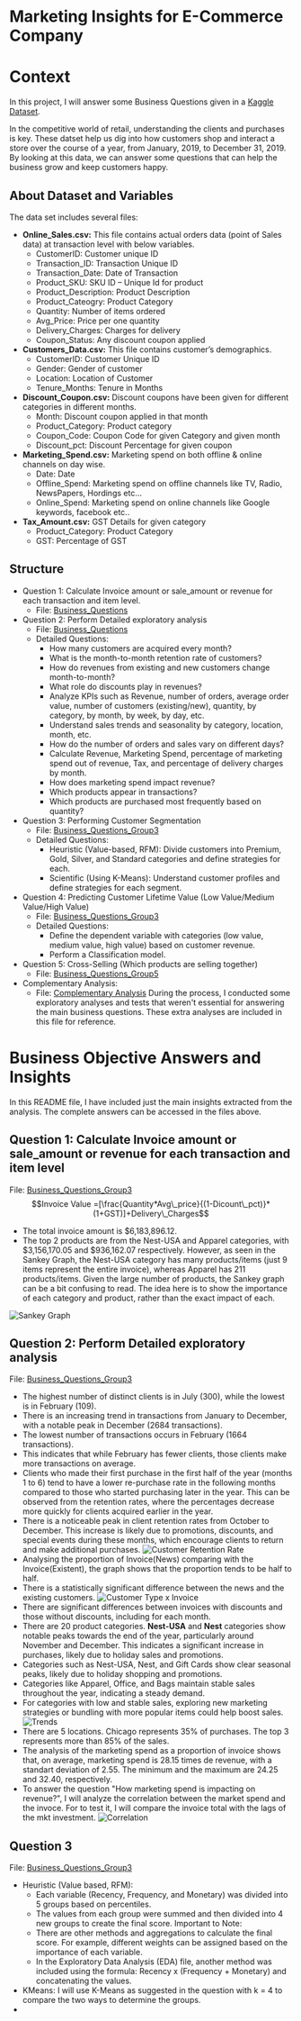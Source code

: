 # Marketing Insights for E-Commerce Company

# Context
In this project, I will answer some Business Questions given in a [Kaggle Dataset](https://www.kaggle.com/datasets/rishikumarrajvansh/marketing-insights-for-e-commerce-company/data).

In the competitive world of retail, understanding the clients and purchases is key. These datset help us dig into how customers shop and interact a store over the course of a year, from January, 2019, to December 31, 2019. By looking at this data, we can answer some questions that can help the business grow and keep customers happy.

## About Dataset and Variables

The data set includes several files:
- **Online_Sales.csv:** This file contains actual orders data (point of Sales data) at transaction level with below variables.
    - CustomerID: Customer unique ID  
    - Transaction_ID: Transaction Unique ID  
    - Transaction_Date: Date of Transaction  
    - Product_SKU: SKU ID – Unique Id for product  
    - Product_Description: Product Description  
    - Product_Cateogry: Product Category  
    - Quantity: Number of items ordered  
    - Avg_Price: Price per one quantity  
    - Delivery_Charges: Charges for delivery  
    - Coupon_Status: Any discount coupon applied  
- **Customers_Data.csv:** This file contains customer’s demographics.  
    - CustomerID: Customer Unique ID  
    - Gender: Gender of customer  
    - Location: Location of Customer  
    - Tenure_Months: Tenure in Months  
- **Discount_Coupon.csv:** Discount coupons have been given for different categories in different months.  
    - Month: Discount coupon applied in that month  
    - Product_Category: Product category  
    - Coupon_Code: Coupon Code for given Category and given month  
    - Discount_pct: Discount Percentage for given coupon  
- **Marketing_Spend.csv:** Marketing spend on both offline & online channels on day wise.  
    - Date: Date
    - Offline_Spend: Marketing spend on offline channels like TV, Radio, NewsPapers, Hordings etc…  
    - Online_Spend: Marketing spend on online channels like Google keywords, facebook etc..  
- **Tax_Amount.csv:** GST Details for given category  
    - Product_Category: Product Category  
    - GST: Percentage of GST

## Structure
- Question 1: Calculate Invoice amount or sale_amount or revenue for each transaction and item level.
  - File:  [Business_Questions](https://github.com/mateusengq/MKT-INSIGHTS-ECOMMERCE/blob/main/NOTEBOOK/Business_Questions.ipynb)
- Question 2: Perform Detailed exploratory analysis
  - File:  [Business_Questions](https://github.com/mateusengq/MKT-INSIGHTS-ECOMMERCE/blob/main/NOTEBOOK/Business_Questions.ipynb)
  - Detailed Questions:
    - How many customers are acquired every month?
    - What is the month-to-month retention rate of customers?
    - How do revenues from existing and new customers change month-to-month?
    - What role do discounts play in revenues?
    - Analyze KPIs such as Revenue, number of orders, average order value, number of customers (existing/new), quantity, by category, by month, by week, by day, etc.
    - Understand sales trends and seasonality by category, location, month, etc.
    - How do the number of orders and sales vary on different days?
    - Calculate Revenue, Marketing Spend, percentage of marketing spend out of revenue, Tax, and percentage of delivery charges by month.
    - How does marketing spend impact revenue?
    - Which products appear in transactions?
    - Which products are purchased most frequently based on quantity?
- Question 3: Performing Customer Segmentation
  - File: [Business_Questions_Group3](https://github.com/mateusengq/MKT-INSIGHTS-ECOMMERCE/blob/main/NOTEBOOK/Business_Questions_Group3.ipynb)
  - Detailed Questions:
    - Heuristic (Value-based, RFM): Divide customers into Premium, Gold, Silver, and Standard categories and define strategies for each.
    - Scientific (Using K-Means): Understand customer profiles and define strategies for each segment.
- Question 4: Predicting Customer Lifetime Value (Low Value/Medium Value/High Value)
  - File: [Business_Questions_Group3](https://github.com/mateusengq/MKT-INSIGHTS-ECOMMERCE/blob/main/NOTEBOOK/Business_Questions_Group3.ipynb)
  - Detailed Questions:
    - Define the dependent variable with categories (low value, medium value, high value) based on customer revenue.
    - Perform a Classification model.
- Question 5: Cross-Selling (Which products are selling together)
  - File: [Business_Questions_Group5](https://github.com/mateusengq/MKT-INSIGHTS-ECOMMERCE/blob/main/NOTEBOOK/Business_Questions_Group5.ipynb)
- Complementary Analysis:
  - File: [Complementary Analysis](https://github.com/mateusengq/MKT-INSIGHTS-ECOMMERCE/blob/main/NOTEBOOK/EDA.ipynb)
During the process, I conducted some exploratory analyses and tests that weren't essential for answering the main business questions. These extra analyses are included in this file for reference.

# Business Objective Answers and Insights
In this README file, I have included just the main insights extracted from the analysis. The complete answers can be accessed in the files above.

## Question 1: Calculate Invoice amount or sale_amount or revenue for each transaction and item level
File: [Business_Questions_Group3](https://github.com/mateusengq/MKT-INSIGHTS-ECOMMERCE/blob/main/NOTEBOOK/Business_Questions_Group3.ipynb)
$$Invoice Value =[\frac{Quantity*Avg\_price}{(1-Dicount\_pct)}*(1+GST)]+Delivery\_Charges$$

- The total invoice amount is $6,183,896.12.
- The top 2 products are from the Nest-USA and Apparel categories, with $3,156,170.05 and $936,162.07 respectively. However, as seen in the Sankey Graph, the Nest-USA category has many products/items (just 9 items represent the entire invoice), whereas Apparel has 211 products/items.
Given the large number of products, the Sankey graph can be a bit confusing to read. The idea here is to show the importance of each category and product, rather than the exact impact of each.

![Sankey Graph](https://github.com/mateusengq/MKT-INSIGHTS-ECOMMERCE/blob/main/IMAGES/Sankey_Graph.png)


## Question 2: Perform Detailed exploratory analysis
File: [Business_Questions_Group3](https://github.com/mateusengq/MKT-INSIGHTS-ECOMMERCE/blob/main/NOTEBOOK/Business_Questions_Group3.ipynb)
- The highest number of distinct clients is in July (300), while the lowest is in February (109).
- There is an increasing trend in transactions from January to December, with a notable peak in December (2684 transactions).
- The lowest number of transactions occurs in February (1664 transactions).
- This indicates that while February has fewer clients, those clients make more transactions on average.
- Clients who made their first purchase in the first half of the year (months 1 to 6) tend to have a lower re-purchase rate in the following months compared to those who started purchasing later in the year. This can be observed from the retention rates, where the percentages decrease more quickly for clients acquired earlier in the year.
- There is a noticeable peak in client retention rates from October to December. This increase is likely due to promotions, discounts, and special events during these months, which encourage clients to return and make additional purchases.
![Customer Retention Rate](https://github.com/mateusengq/MKT-INSIGHTS-ECOMMERCE/blob/main/IMAGES/question2_retention_rate.png)
- Analysing the proportion of Invoice(News) comparing with the Invoice(Existent), the graph shows that the proportion tends to be half to half.
- There is a statistically significant difference between the news and the existing customers.
![Customer Type x Invoice](https://github.com/mateusengq/MKT-INSIGHTS-ECOMMERCE/blob/main/IMAGES/question2_new_existing_clients.png)
- There are significant differences between invoices with discounts and those without discounts, including for each month.
- There are 20 product categories. **Nest-USA** and **Nest** categories show notable peaks towards the end of the year, particularly around November and December. This indicates a significant increase in purchases, likely due to holiday sales and promotions.
- Categories such as Nest-USA, Nest, and Gift Cards show clear seasonal peaks, likely due to holiday shopping and promotions.
- Categories like Apparel, Office, and Bags maintain stable sales throughout the year, indicating a steady demand.
- For categories with low and stable sales, exploring new marketing strategies or bundling with more popular items could help boost sales.
![Trends](https://github.com/mateusengq/MKT-INSIGHTS-ECOMMERCE/blob/main/IMAGES/question2_trends.png)
- There are 5 locations. Chicago represents 35% of purchases. The top 3 represents more than 85% of the sales.
- The analysis of the marketing spend as a proportion of invoice shows that, on average, marketing spend is 28.15 times de revenue, with a standart deviation of 2.55. The minimum and the maximum are 24.25 and 32.40, respectively.
- To answer the question "How marketing spend is impacting on revenue?", I will analyze the correlation between the market spend and the invoce. For to test it, I will compare the invoice total with the lags of the mkt investment.
![Correlation](https://github.com/mateusengq/MKT-INSIGHTS-ECOMMERCE/blob/main/IMAGES/question2_corr_lag.png)

## Question 3
File: [Business_Questions_Group3](https://github.com/mateusengq/MKT-INSIGHTS-ECOMMERCE/blob/main/NOTEBOOK/Business_Questions_Group3.ipynb)
- Heuristic (Value based, RFM): 
  - Each variable (Recency, Frequency, and Monetary) was divided into 5 groups based on percentiles.
  - The values from each group were summed and then divided into 4 new groups to create the final score.
Important to Note:
  - There are other methods and aggregations to calculate the final score. For example, different weights can be assigned based on the importance of each variable.
  - In the Exploratory Data Analysis (EDA) file, another method was included using the formula: Recency x (Frequency + Monetary) and concatenating the values.
- KMeans: I will use K-Means as suggested in the question with k = 4 to compare the two ways to determine the groups.
- 